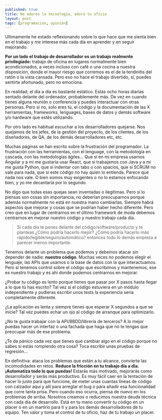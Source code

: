 ```yaml
---
published: true
title: No adores la tecnología, adora tu oficio
layout: post
tags: [programación, opinión] 
---
```


Ultimamente he estado reflexionando sobre lo que hace que me sienta bien en el trabajo y me interese más cada día en aprender y en seguir mejorando.

**Por un lado el trabajo de desarrollador es un trabajo realmente privilegiado:** trabajo de oficina en lugares normalmente bien acondicionados, a veces incluso con café o una cocina a nuestra disposición, donde el mayor riesgo que corremos es el de la tendinitis del ratón o la vista cansada. Pero eso no hace el trabajo divertido, sí, puedes sentirte afortunado, pero no emociona.

En realidad, el día a día es bastante estático. Estás ocho horas diarias sentado delante del ordenador, probablemente más. De vez en cuando tienes alguna reunión o conferencia y puedes interactuar con otras personas. Pero si no, solo eres tú, el código y la documentación de las X herramientas, frameworks, lenguages, bases de datos y demás software y/o hardware que estés utilizando.

Por otro lado es habitual escuchar a los desarrolladores quejarse. Nos quejamos de los jefes, de la gestión del proyecto, de los clientes, de los diseñadores, de QA, de los demás desarrolladores etc, etc.

Muchas páginas se han escrito sobre la frustración del programador. La frustración con las herramientas, con el lenguage, con la metodología en cascada, con las metodologías ágiles... Que si en mi empresa usamos Ángular y a mi me gustaría usar React, que si trabajamos con Java y a mi me gusta Python, que si indentar con tabs o con spacios, que si SCRUM no vale para nada, que si este código no hay quien lo entienda. Parece que nada nos vale. O bien somos muy exigentes o no lo estamos enfocando bien, y yo me decantaría por lo segundo.

No digo que todas esas quejas sean inventadas o ilegítimas. Pero si lo piensas son cosas sin importancia, no deberían preocuparnos porque además normalmente no está en nuestra mano cambiarlas. Siempre habrá aspectos que mejorar y cosas que se podrían haber hecho diferente. Pero creo que en lugar de centrarnos en el último framework de moda debemos centrarnos en mejorar nuestro código y nuestro trabajo cada día.

> Si cada día te pones delante del código/software/producto y te planteas ¿Cómo podría hacerlo mejor? ¿Cómo podría hacerlo más rápido/legible/seguro/automático? entonces todo lo demás empieza a parecer menos importante. 

Tenemos delante un problema que podemos y debemos atacar sin depender de nadie: **nuestro código**. Muchas veces no podemos elegir el lenguaje, las APIs que usamos o la base de datos con la que interactuamos. Pero sí tenemos control sobre el código que escribimos y mantenemos, ese es nuestro trabajo y es ahí donde podemos centrarnos en mejorar. 

¿Probar tu código es lento porque tienes que pasar por X pasos hasta llegar a lo que tú has escrito? Tal vez si el código estuviera en un módulo independiente y pudieras escribir unos tests la experiencia sería completamente diferente. 

¿La aplicación es lenta y siempre tienes que esperar X segundos a que se inicie? Tal vez puedes echar un ojo al código de arranque para optimizarlo. 

¿No te gusta trabajar con la API/BBDD/librería de terceros? A lo mejor puedas hacer un interfaz o una fachada que haga que no te tengas que preocupar más de ese problema. 

¿Te da pánico cada vez que tienes que cambiar algo en el código porque no sabes si estás rompiendo otra cosa? Toca escribir unas pruebas de regresión...

En definitiva: ataca los problemas que están a tu alcance, convierte las incomodidades en retos. **Reduce la fricción en tu trabajo día a día. ¡Automatiza todo lo que puedas!** Estarás más motivado, mejorarás como desarrollador y serás más productivo. Es muy fácil caer en la tentación de hacer lo justo para que funcione, de meter unas cuantas líneas de código con calzador aquí y allí para arreglar el bug o para añadir esa funcionalidad que corre tanta prisa. Pero cuando eso ocurra, piensa de nuevo en los problemas de arriba. Nosotros creamos o reducimos nuestra deuda técnica con cada día de desarrollo. Está en tu mano convertir tu código en un placer o en un martírio para ti y para los demás desarrolladores de tu equipo. Ten valor y toma el control de tu oficio, haz de tu trabajo un placer.